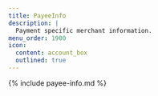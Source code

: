 ```yaml
---
title: PayeeInfo
description: |
  Payment specific merchant information.
menu_order: 1900
icon:
  content: account_box
  outlined: true
---
```


{% include payee-info.md %}
